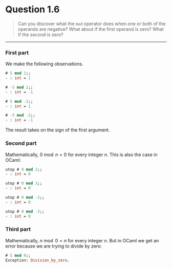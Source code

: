 # Question 1.6

> Can you discover what the `mod` operator does when one or both of the operands are negative?
> What about if the first operand is zero?
> What if the second is zero?

---

### First part

We make the following observations.
```ocaml
# 5 mod 2;;
- : int = 1

# -5 mod 2;;
- : int = -1

# 5 mod -2;;
- : int = 1

# -5 mod -2;;
- : int = -1
```
The result takes on the sign of the first argument.

### Second part

Mathematically, $0 \bmod n = 0$ for every integer $n$.
This is also the case in OCaml:
```ocaml
utop # 0 mod 2;;
- : int = 0

utop # 0 mod 3;;
- : int = 0

utop # 0 mod -2;;
- : int = 0

utop # 0 mod -3;;
- : int = 0
```

### Third part

Mathematically, $n \bmod 0 = n$ for every integer $n$.
But in OCaml we get an error because we are trying to divide by zero:
```ocaml
# 5 mod 0;;
Exception: Division_by_zero.
```
